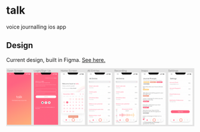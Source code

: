 # talk
voice journalling ios app

## Design
Current design, built in Figma. [See here.](https://www.figma.com/file/nTCZ1HR5QPDb7KoN9oTUcg/talk?node-id=0%3A1)

![Screenshot](design.png)


